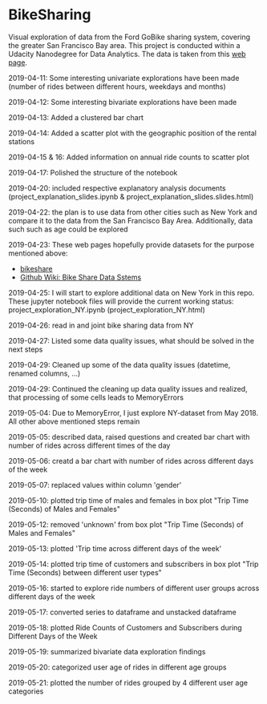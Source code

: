 # BikeSharing
Visual exploration of data from the Ford GoBike sharing system, covering the greater San Francisco Bay area. This project is conducted within a Udacity Nanodegree for Data Analytics. The data is taken from this [web page](https://www.fordgobike.com/system-data).

2019-04-11: Some interesting univariate explorations have been made (number of rides between different hours, weekdays and months)

2019-04-12: Some interesting bivariate explorations have been made

2019-04-13: Added a clustered bar chart

2019-04-14: Added a scatter plot with the geographic position of the rental stations

2019-04-15 & 16: Added information on annual ride counts to scatter plot 

2019-04-17: Polished the structure of the notebook

2019-04-20: included respective explanatory analysis documents (project_explanation_slides.ipynb & project_explanation_slides.slides.html)

2019-04-22: the plan is to use data from other cities such as New York and compare it to the data from the San Francisco Bay Area. Additionally, data such such as age could be explored 

2019-04-23: These web pages hopefully provide datasets for the purpose mentioned above:
* [bikeshare](https://www.bikeshare.com/data/)
* [Github Wiki: Bike Share Data Sstems](https://github.com/BetaNYC/Bike-Share-Data-Best-Practices/wiki/Bike-Share-Data-Systems)

2019-04-25: I will start to explore additional data on New York in this repo. These jupyter notebook files will provide the current working status: project_exploration_NY.ipynb (project_exploration_NY.html)

2019-04-26: read in and joint bike sharing data from NY

2019-04-27: Listed some data quality issues, what should be solved in the next steps

2019-04-29: Cleaned up some of the data quality issues (datetime, renamed columns, ...)

2019-04-29: Continued the cleaning up data quality issues and realized, that processing of some cells leads to MemoryErrors

2019-05-04: Due to MemoryError, I just explore NY-dataset from May 2018. All other above mentioned steps remain 

2019-05-05: described data, raised questions and created bar chart with number of rides across different times of the day

2019-05-06: creatd a bar chart with number of rides across different days of the week

2019-05-07: replaced values within column 'gender'

2019-05-10: plotted trip time of males and females in box plot "Trip Time (Seconds) of Males and Females"

2019-05-12: removed 'unknown' from box plot "Trip Time (Seconds) of Males and Females"

2019-05-13: plotted 'Trip time across different days of the week'

2019-05-14: plotted trip time of customers and subscribers in box plot "Trip Time (Seconds) between different user types"

2019-05-16: started to explore ride numbers of different user groups across different days of the week

2019-05-17: converted series to dataframe and unstacked dataframe

2019-05-18: plotted Ride Counts of Customers and Subscribers during Different Days of the Week

2019-05-19: summarized bivariate data exploration findings

2019-05-20: categorized user age of rides in different age groups

2019-05-21: plotted the number of rides grouped by 4 different user age categories

